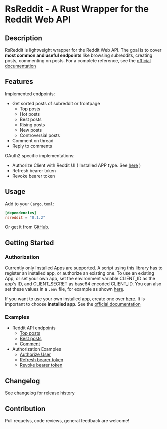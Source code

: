 # RsReddit - A Rust Wrapper for the Reddit Web API

## Description

RsReddit is lightweight wrapper for the Reddit Web API. The goal is to cover **most common and useful endpoints** like browsing subreddits, creating posts, commenting on posts. For a complete reference, see the [official documentation](https://www.reddit.com/dev/api/oauth)

## Features

Implemented endpoints:
* Get sorted posts of subreddit or frontpage
    * Top posts
    * Hot posts
    * Best posts
    * Rising posts
    * New posts
    * Controversial posts
* Comment on thread
* Reply to comments

OAuth2 specific implementations:
* Authorize Client with Reddit UI ( Installed APP type. See [here](https://github.com/reddit-archive/reddit/wiki/oauth2-app-types) )
* Refresh bearer token
* Revoke bearer token

## Usage
Add to your `Cargo.toml`:

``` toml
[dependencies]
rsreddit = "0.1.2"
```

Or get it from [GitHub](https://github.com/Hyde46/reddit_api_rs).

## Getting Started

### Authorization
Currently only Installed Apps are supported.
A script using this library has to register an installed app, or authorize an existing one.
To use an existing App, or set your own app, set the environment variable CLIENT_ID as the app's ID, and CLIENT_SECRET as base64 encoded CLIENT_ID.
You can also set these values in a `.env` file, for example as shown [here](https://github.com/Hyde46/reddit_api_rs/blob/master/.env).

If you want to use your own installed app, create one over [here](https://www.reddit.com/prefs/apps). It is important to choose **installed app**.
See the [official documentation](https://github.com/reddit-archive/reddit/wiki/oauth2)

### Examples
* Reddit API endpoints
    * [Top posts](https://github.com/Hyde46/reddit_api_rs/blob/master/examples/top_posts.rs)
    * [Best posts](https://github.com/Hyde46/reddit_api_rs/blob/master/examples/best_posts.rs)
    * [Comment](https://github.com/Hyde46/reddit_api_rs/blob/master/examples/comment_thread.rs)
* Authorization Examples
    * [Authorize User](https://github.com/Hyde46/reddit_api_rs/blob/master/examples/authorize_user.rs)
    * [Refresh bearer token](https://github.com/Hyde46/reddit_api_rs/blob/master/examples/refresh_token.rs)
    * [Revoke bearer token](https://github.com/Hyde46/reddit_api_rs/blob/master/examples/revoke_token.rs)

## Changelog
See [changelog](https://github.com/Hyde46/reddit_api_rs/blob/master/CHANGELOG.md) for release history

## Contribution

Pull requetss, code reviews, general feedback are welcome!
